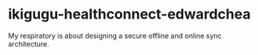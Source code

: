 # ikigugu-healthconnect-edwardchea
My respiratory is about designing a secure offline and online sync architecture.
